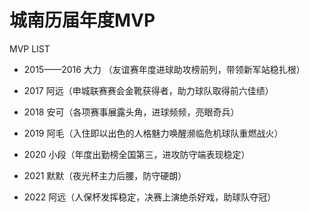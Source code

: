 
# 城南历届年度MVP

MVP LIST

- 2015——2016 大力 （友谊赛年度进球助攻榜前列，带领新军站稳扎根）

- 2017 阿远（申城联赛赛会金靴获得者，助力球队取得前六佳绩）
- 2018 安可（各项赛事展露头角，进球频频，亮眼奇兵）
- 2019 阿毛（入住即以出色的人格魅力唤醒濒临危机球队重燃战火）
- 2020 小段（年度出勤榜全国第三，进攻防守端表现稳定）
- 2021 默默（夜光杯主力后腰，防守硬朗）
- 2022 阿远（人保杯发挥稳定，决赛上演绝杀好戏，助球队夺冠）
